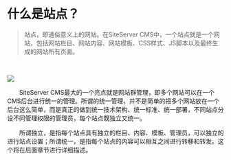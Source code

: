 # 什么是站点？

> 站点，即通俗意义上的网站。在SiteServer CMS中，一个站点就是一个网站，包括网站栏目、网站内容、网站模板、CSS样式、JS脚本以及最终生成的网站所有页面。

<br />

![](/assets/200.jpg)

&emsp;&emsp;SiteServer CMS最大的一个亮点就是网站群管理，即多个网站可以在一个CMS后台进行统一的管理。所谓的统一管理，并不是简单的把多个网站放在一个后台这么简单，而是真正的做到统一技术架构、统一标准、统一部署，不同站点分设不同管理权限的管理员，每个站点既独立又统一。

&emsp;&emsp;所谓独立，是指每个站点具有独立的栏目、内容、模板、管理员，可以独立的进行站点设置；所谓统一，是指每个站点的内容可以相互之间进行转移和转发。这个将在后面章节进行详细描述。